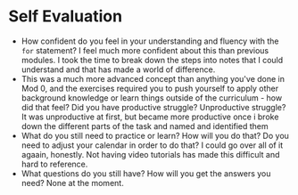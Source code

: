# Self Evaluation

- How confident do you feel in your understanding and fluency with the `for` statement?
I feel much more confident about this than previous modules. I took the time to break down the steps into notes that I could understand and that has made a world of difference.
- This was a much more advanced concept than anything you've done in Mod 0, and the exercises required you to push yourself to apply other background knowledge or learn things outside of the curriculum - how did that feel? Did you have productive struggle? Unproductive struggle?
It was unproductive at first, but became more productive once i broke down the different parts of the task and named and identified them
- What do you still need to practice or learn? How will you do that? Do you need to adjust your calendar in order to do that?
I could go over all of it agaain, honestly. Not having video tutorials has made this difficult and hard to reference.
- What questions do you still have? How will you get the answers you need?
None at the moment.